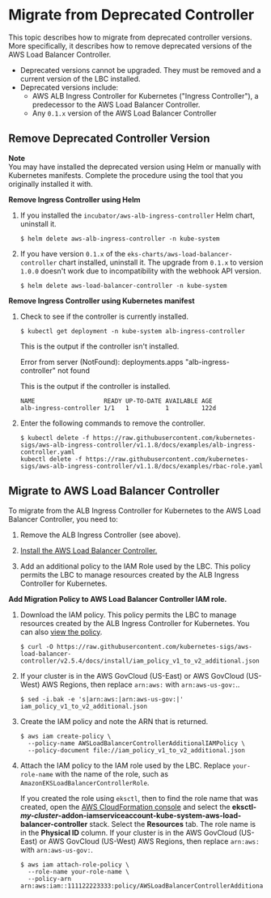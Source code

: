 # Migrate from Deprecated Controller<a name="lbc-remove"></a>

This topic describes how to migrate from deprecated controller versions\. More specifically, it describes how to remove deprecated versions of the AWS Load Balancer Controller\. 
+ Deprecated versions cannot be upgraded\. They must be removed and a current version of the LBC installed\. 
+ <a name="lbc-deprecated-list"></a>Deprecated versions include:
  + AWS ALB Ingress Controller for Kubernetes \("Ingress Controller"\), a predecessor to the AWS Load Balancer Controller\.
  + Any `0.1.x` version of the AWS Load Balancer Controller 

## Remove Deprecated Controller Version<a name="lbc-remove-desc"></a>

**Note**  
You may have installed the deprecated version using Helm or manually with Kubernetes manifests\. Complete the procedure using the tool that you originally installed it with\.

**Remove Ingress Controller using Helm**

1. If you installed the `incubator/aws-alb-ingress-controller` Helm chart, uninstall it\.

   ```
   $ helm delete aws-alb-ingress-controller -n kube-system
   ```

1. If you have version `0.1.x` of the `eks-charts/aws-load-balancer-controller` chart installed, uninstall it\. The upgrade from `0.1.x` to version `1.0.0` doesn't work due to incompatibility with the webhook API version\. 

   ```
   $ helm delete aws-load-balancer-controller -n kube-system
   ```

**Remove Ingress Controller using Kubernetes manifest**

1. Check to see if the controller is currently installed\.

   ```
   $ kubectl get deployment -n kube-system alb-ingress-controller
   ```

   This is the output if the controller isn't installed\. 

   Error from server \(NotFound\): deployments\.apps "alb\-ingress\-controller" not found

   This is the output if the controller is installed\.

   ```
   NAME                   READY UP-TO-DATE AVAILABLE AGE
   alb-ingress-controller 1/1   1          1         122d
   ```

1. Enter the following commands to remove the controller\.

   ```
   $ kubectl delete -f https://raw.githubusercontent.com/kubernetes-sigs/aws-alb-ingress-controller/v1.1.8/docs/examples/alb-ingress-controller.yaml
   kubectl delete -f https://raw.githubusercontent.com/kubernetes-sigs/aws-alb-ingress-controller/v1.1.8/docs/examples/rbac-role.yaml
   ```

## Migrate to AWS Load Balancer Controller<a name="lbc-migrate"></a>

To migrate from the ALB Ingress Controller for Kubernetes to the AWS Load Balancer Controller, you need to:

1. Remove the ALB Ingress Controller \(see above\)\.

1. [Install the AWS Load Balancer Controller\.](aws-load-balancer-controller.md#lbc-overview) 

1. Add an additional policy to the IAM Role used by the LBC\. This policy permits the LBC to manage resources created by the ALB Ingress Controller for Kubernetes\.

**Add Migration Policy to AWS Load Balancer Controller IAM role\.**

1. Download the IAM policy\. This policy permits the LBC to manage resources created by the ALB Ingress Controller for Kubernetes\. You can also [view the policy](https://raw.githubusercontent.com/kubernetes-sigs/aws-load-balancer-controller/main/docs/install/iam_policy_v1_to_v2_additional.json)\.

   ```
   $ curl -O https://raw.githubusercontent.com/kubernetes-sigs/aws-load-balancer-controller/v2.5.4/docs/install/iam_policy_v1_to_v2_additional.json
   ```

1. If your cluster is in the AWS GovCloud \(US\-East\) or AWS GovCloud \(US\-West\) AWS Regions, then replace `arn:aws:` with `arn:aws-us-gov:`\.\.

   ```
   $ sed -i.bak -e 's|arn:aws:|arn:aws-us-gov:|' iam_policy_v1_to_v2_additional.json
   ```

1. Create the IAM policy and note the ARN that is returned\.

   ```
   $ aws iam create-policy \
     --policy-name AWSLoadBalancerControllerAdditionalIAMPolicy \
     --policy-document file://iam_policy_v1_to_v2_additional.json
   ```

1. Attach the IAM policy to the IAM role used by the LBC\. Replace `your-role-name` with the name of the role, such as `AmazonEKSLoadBalancerControllerRole`\. 

   If you created the role using `eksctl`, then to find the role name that was created, open the [AWS CloudFormation console](https://console.aws.amazon.com/cloudformation) and select the **eksctl\-*my\-cluster*\-addon\-iamserviceaccount\-kube\-system\-aws\-load\-balancer\-controller** stack\. Select the **Resources** tab\. The role name is in the **Physical ID** column\. If your cluster is in the AWS GovCloud \(US\-East\) or AWS GovCloud \(US\-West\) AWS Regions, then replace `arn:aws:` with `arn:aws-us-gov:`\.

   ```
   $ aws iam attach-role-policy \
     --role-name your-role-name \
     --policy-arn arn:aws:iam::111122223333:policy/AWSLoadBalancerControllerAdditionalIAMPolicy
   ```
